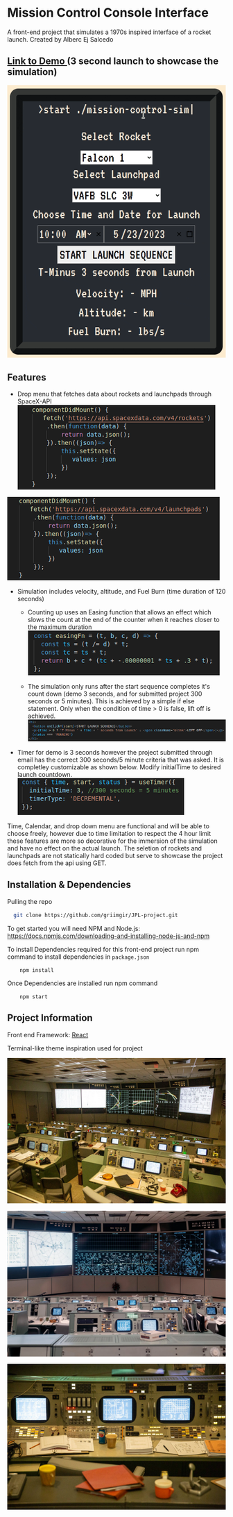 
# Mission Control Console Interface

A front-end project that simulates a 1970s inspired interface of a rocket launch. Created by Alberc Ej Salcedo


## [Link to Demo ](https://www.asalcedo.com/)(3 second launch to showcase the simulation)

![App Screenshot](https://github.com/griimgir/JPL-project/blob/main/preview.gif?raw=true)


## Features

- Drop menu that fetches data about rockets and launchpads through SpaceX-API
![App Screenshot](https://github.com/griimgir/JPL-project/blob/main/screenshots/Screenshot%20from%202023-05-23%2019-26-40.png?raw=true)

![App Screenshot](https://github.com/griimgir/JPL-project/blob/main/screenshots/Screenshot%20from%202023-05-23%2019-26-53.png?raw=true)

-  Simulation includes velocity, altitude, and Fuel Burn (time duration of 120 seconds)
    - Counting up uses an Easing function that allows an effect which slows the count at the end of the counter when it reaches closer to the maximum duration
    ![App Screenshot](https://github.com/griimgir/JPL-project/blob/main/screenshots/Screenshot%20from%202023-05-23%2019-21-01.png?raw=true)

    - The simulation only runs after the start sequence completes it's count down (demo 3 seconds, and for submitted project 300 seconds or 5 minutes). This is achieved by a simple if else statement. Only when the condition of time > 0 is false, lift off is achieved.
    ![App Screenshot](https://github.com/griimgir/JPL-project/blob/main/screenshots/Screenshot%20from%202023-05-23%2019-25-55.png?raw=true)
- Timer for demo is 3 seconds however the project submitted through email has the correct 300 seconds/5 minute criteria that was asked. It is completley customizable as shown below. Modify initialTime to desired launch countdown.
    ![App Screenshot](https://github.com/griimgir/JPL-project/blob/main/screenshots/initialTime.png?raw=true)

Time, Calendar, and drop down menu are functional and will be able to choose freely, however due to time limitation to respect the 4 hour limit these features are more so decorative for the immersion of the simulation and have no effect on the actual launch. The seletion of rockets and launchpads are not statically hard coded but serve to showcase the project does fetch from the api using GET.

## Installation & Dependencies

Pulling the repo

```bash
  git clone https://github.com/griimgir/JPL-project.git
```

To get started you will need NPM and Node.js: https://docs.npmjs.com/downloading-and-installing-node-js-and-npm

To install Dependencies required for this front-end project run npm command to install dependencies in `package.json`

```
    npm install
```

Once Dependencies are installed run npm command

```
    npm start
```


## Project Information
Front end Framework: [React](https://link-url-here.org)

Terminal-like theme inspiration used for project

![App Screenshot](https://github.com/griimgir/JPL-project/blob/main/inspiration2.jpeg?raw=true)

![App Screenshot](https://github.com/griimgir/JPL-project/blob/main/inspiration3.png?raw=true)

![App Screenshot](https://github.com/griimgir/JPL-project/blob/main/inspiration1.jpeg?raw=true)